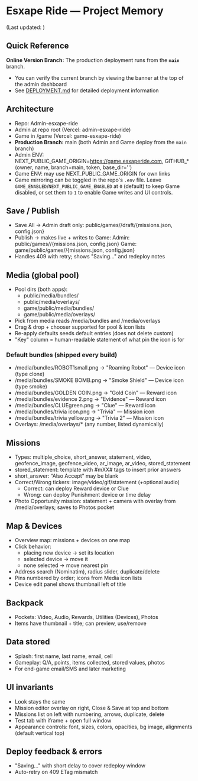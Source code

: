 # Esxape Ride — Project Memory

(Last updated: <replace with date>)

## Quick Reference
**Online Version Branch:** The production deployment runs from the **`main`** branch.
- You can verify the current branch by viewing the banner at the top of the admin dashboard
- See [DEPLOYMENT.md](../DEPLOYMENT.md) for detailed deployment information

## Architecture
- Repo: Admin-esxape-ride
- Admin at repo root (Vercel: admin-esxape-ride)
- Game in /game (Vercel: game-esxape-ride)
- **Production Branch:** main (both Admin and Game deploy from the `main` branch)
- Admin ENV: NEXT_PUBLIC_GAME_ORIGIN=https://game.esxaperide.com, GITHUB_* (owner, name, branch=main, token, base_dir='')
- Game ENV: may use NEXT_PUBLIC_GAME_ORIGIN for own links
- Game mirroring can be toggled in the repo's `.env` file. Leave `GAME_ENABLED`/`NEXT_PUBLIC_GAME_ENABLED` at `0` (default) to
  keep Game disabled, or set them to `1` to enable Game writes and UI controls.

## Save / Publish
- Save All -> Admin draft only:
  public/games/<slug>/draft/{missions.json, config.json}
- Publish -> makes live + writes to Game:
  Admin: public/games/<slug>/{missions.json, config.json}
  Game:  game/public/games/<slug>/{missions.json, config.json}
- Handles 409 with retry; shows "Saving…" and redeploy notes

## Media (global pool)
- Pool dirs (both apps):
  - public/media/bundles/
  - public/media/overlays/
  - game/public/media/bundles/
  - game/public/media/overlays/
- Pick from media reads /media/bundles and /media/overlays
- Drag & drop + chooser supported for pool & icon lists
- Re-apply defaults seeds default entries (does not delete custom)
- "Key" column = human-readable statement of what pin the icon is for

### Default bundles (shipped every build)
- /media/bundles/ROBOT1small.png -> "Roaming Robot" — Device icon (type clone)
- /media/bundles/SMOKE BOMB.png -> "Smoke Shield" — Device icon (type smoke)
- /media/bundles/GOLDEN COIN.png -> "Gold Coin" — Reward icon
- /media/bundles/evidence 2.png -> "Evidence" — Reward icon
- /media/bundles/CLUEgreen.png -> "Clue" — Reward icon
- /media/bundles/trivia icon.png -> "Trivia" — Mission icon
- /media/bundles/trivia yellow.png -> "Trivia 2" — Mission icon
- Overlays: /media/overlays/* (any number, listed dynamically)

## Missions
- Types: multiple_choice, short_answer, statement, video, geofence_image, geofence_video, ar_image, ar_video, stored_statement
- stored_statement: template with #mXX# tags to insert prior answers
- short_answer: “Also Accept” may be blank
- Correct/Wrong tickers: image/video/gif/statement (+optional audio)
  - Correct: can deploy Reward device or Clue
  - Wrong: can deploy Punishment device or time delay
- Photo Opportunity mission: statement + camera with overlay from /media/overlays; saves to Photos pocket

## Map & Devices
- Overview map: missions + devices on one map
- Click behavior:
  - placing new device -> set its location
  - selected device -> move it
  - none selected -> move nearest pin
- Address search (Nominatim), radius slider, duplicate/delete
- Pins numbered by order; icons from Media icon lists
- Device edit panel shows thumbnail left of title

## Backpack
- Pockets: Video, Audio, Rewards, Utilities (Devices), Photos
- Items have thumbnail + title; can preview, use/remove

## Data stored
- Splash: first name, last name, email, cell
- Gameplay: Q/A, points, items collected, stored values, photos
- For end-game email/SMS and later marketing

## UI invariants
- Look stays the same
- Mission editor overlay on right, Close & Save at top and bottom
- Missions list on left with numbering, arrows, duplicate, delete
- Test tab with iframe + open full window
- Appearance controls: font, sizes, colors, opacities, bg image, alignments (default vertical top)

## Deploy feedback & errors
- "Saving…" with short delay to cover redeploy window
- Auto-retry on 409 ETag mismatch

